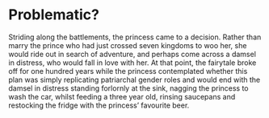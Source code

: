 Problematic?
============


Striding along the battlements, the princess came to a decision. Rather than marry the prince who had just crossed seven kingdoms to woo her, she would ride out in search of adventure, and perhaps come across a damsel in distress, who would fall in love with her. At that point, the fairytale broke off for one hundred years while the princess contemplated whether this plan was simply replicating patriarchal gender roles and would end with the damsel in distress standing forlornly at the sink, nagging the princess to wash the car, whilst feeding a three year old, rinsing saucepans and restocking the fridge with the princess’ favourite beer.
